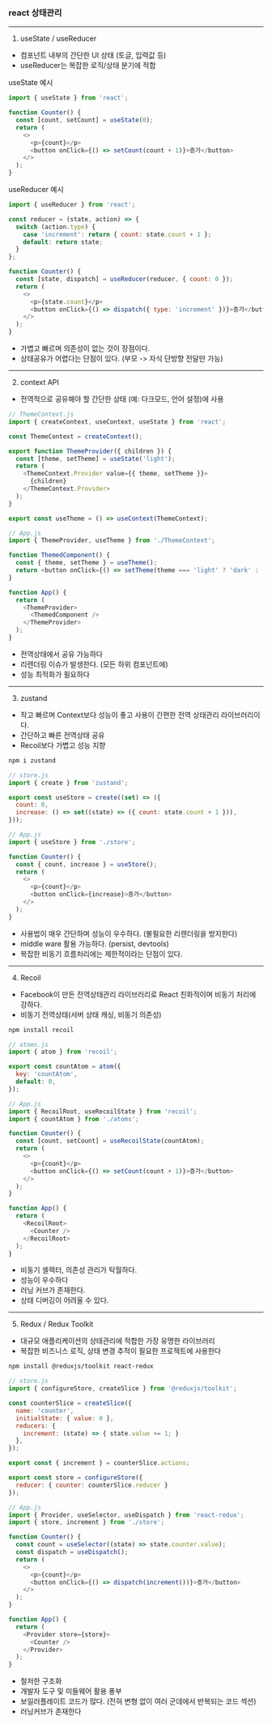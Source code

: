 ### react 상태관리

---
1. useState / useReducer

- 컴포넌트 내부의 간단한 UI 상태 (토글, 입력값 등)
- useReducer는 복잡한 로직/상태 분기에 적합


useState 예시

```js
import { useState } from 'react';

function Counter() {
  const [count, setCount] = useState(0);
  return (
    <>
      <p>{count}</p>
      <button onClick={() => setCount(count + 1)}>증가</button>
    </>
  );
}
```

useReducer 예시

```js
import { useReducer } from 'react';

const reducer = (state, action) => {
  switch (action.type) {
    case 'increment': return { count: state.count + 1 };
    default: return state;
  }
};

function Counter() {
  const [state, dispatch] = useReducer(reducer, { count: 0 });
  return (
    <>
      <p>{state.count}</p>
      <button onClick={() => dispatch({ type: 'increment' })}>증가</button>
    </>
  );
}
```

- 가볍고 빠르며 의존성이 없는 것이 장점이다.
- 상태공유가 어렵다는 단점이 있다. (부모 -> 자식 단방향 전달만 가능)


---

2. context API

- 전역적으로 공유해야 할 간단한 상태 (예: 다크모드, 언어 설정)에 사용

```js
// ThemeContext.js
import { createContext, useContext, useState } from 'react';

const ThemeContext = createContext();

export function ThemeProvider({ children }) {
  const [theme, setTheme] = useState('light');
  return (
    <ThemeContext.Provider value={{ theme, setTheme }}>
      {children}
    </ThemeContext.Provider>
  );
}

export const useTheme = () => useContext(ThemeContext);
```


```js
// App.js
import { ThemeProvider, useTheme } from './ThemeContext';

function ThemedComponent() {
  const { theme, setTheme } = useTheme();
  return <button onClick={() => setTheme(theme === 'light' ? 'dark' : 'light')}>{theme}</button>;
}

function App() {
  return (
    <ThemeProvider>
      <ThemedComponent />
    </ThemeProvider>
  );
}


```

- 전역상태에서 공유 가능하다
- 리렌더링 이슈가 발생한다. (모든 하위 컴포넌트에)
- 성능 최적화가 필요하다

---

3. zustand

- 작고 빠르며 Context보다 성능이 좋고 사용이 간편한 전역 상태관리 라이브러리이다.
- 간단하고 빠른 전역상태 공유
- Recoil보다 가볍고 성능 지향

```bash
npm i zustand
```
```js
// store.js
import { create } from 'zustand';

export const useStore = create((set) => ({
  count: 0,
  increase: () => set((state) => ({ count: state.count + 1 })),
}));
```
```js
// App.js
import { useStore } from './store';

function Counter() {
  const { count, increase } = useStore();
  return (
    <>
      <p>{count}</p>
      <button onClick={increase}>증가</button>
    </>
  );
}

```

- 사용법이 매우 간단하며 성능이 우수하다. (불필요한 리렌더링을 방지한다)
- middle ware 활용 가능하다. (persist, devtools)
- 복잡한 비동기 흐름처리에는 제한적이라는 단점이 있다.


--- 

4. Recoil
- Facebook이 만든 전역상태관리 라이브러리로 React 친화적이며 비동기 처리에 강하다.
- 비동기 전역상태(서버 상태 캐싱, 비동기 의존성)

```bash
npm install recoil
```
```js
// atoms.js
import { atom } from 'recoil';

export const countAtom = atom({
  key: 'countAtom',
  default: 0,
});

```

```js
// App.js
import { RecoilRoot, useRecoilState } from 'recoil';
import { countAtom } from './atoms';

function Counter() {
  const [count, setCount] = useRecoilState(countAtom);
  return (
    <>
      <p>{count}</p>
      <button onClick={() => setCount(count + 1)}>증가</button>
    </>
  );
}

function App() {
  return (
    <RecoilRoot>
      <Counter />
    </RecoilRoot>
  );
}
```

- 비동기 셀렉터, 의존성 관리가 탁월하다.
- 성능이 우수하다
- 러닝 커브가 존재한다.
- 상태 디버깅이 어려울 수 있다.


--- 

5. Redux / Redux Toolkit

- 대규모 애플리케이션의 상태관리에 적합한 가장 유명한 라이브러리
- 복잡한 비즈니스 로직, 상태 변경 추적이 필요한 프로젝트에 사용한다

```bash
npm install @reduxjs/toolkit react-redux
```
```js
// store.js
import { configureStore, createSlice } from '@reduxjs/toolkit';

const counterSlice = createSlice({
  name: 'counter',
  initialState: { value: 0 },
  reducers: {
    increment: (state) => { state.value += 1; }
  },
});

export const { increment } = counterSlice.actions;

export const store = configureStore({
  reducer: { counter: counterSlice.reducer }
});
```
```js
// App.js
import { Provider, useSelector, useDispatch } from 'react-redux';
import { store, increment } from './store';

function Counter() {
  const count = useSelector((state) => state.counter.value);
  const dispatch = useDispatch();
  return (
    <>
      <p>{count}</p>
      <button onClick={() => dispatch(increment())}>증가</button>
    </>
  );
}

function App() {
  return (
    <Provider store={store}>
      <Counter />
    </Provider>
  );
}
```

- 철저한 구조화
- 개발자 도구 및 미들웨어 활용 풍부
- 보일러플레이트 코드가 많다. (전혀 변형 없이 여러 군데에서 반복되는 코드 섹션)
- 러닝커브가 존재한다


